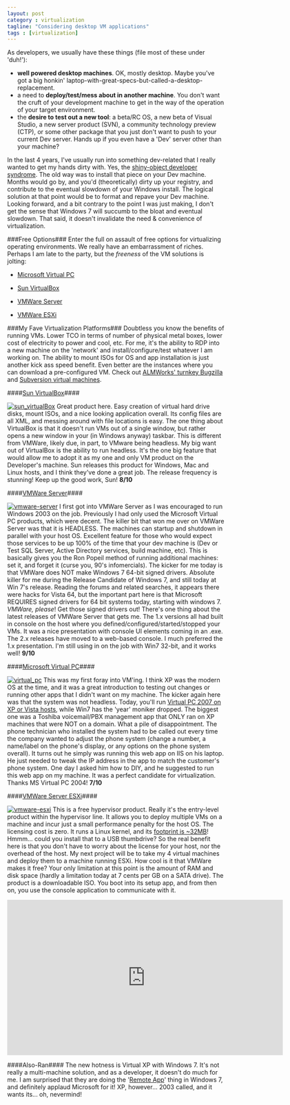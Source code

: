 ```yaml
---
layout: post
category : virtualization
tagline: "Considering desktop VM applications"
tags : [virtualization]
---
```


As developers, we usually have these things (file most of these under 'duh!'):

* **well powered desktop machines**. OK, mostly desktop. Maybe you've got a big honkin' laptop-with-great-specs-but-called-a-desktop-replacement. 
* a need to **deploy/test/mess about in another machine**. You don't want the cruft of your development machine to get in the way of the operation of your target environment. 
* the **desire to test out a new tool**: a beta/RC OS, a new beta of Visual Studio, a new server product (SVN), a community technology preview (CTP), or some other package that you just don't want to push to your current Dev server. Hands up if you even have a 'Dev' server other than your machine? 

In the last 4 years, I've usually run into something dev-related that I really wanted to get my hands dirty with. Yes, the [shiny-object developer syndrome](http://www.codinghorror.com/blog/archives/000916.html). The old way was to install that piece on your Dev machine. Months would go by, and you'd (theoretically) dirty up your registry, and contribute to the eventual slowdown of your Windows install. The logical solution at that point would be to format and repave your Dev machine. Looking forward, and a bit contrary to the point I was just making, I don't get the sense that Windows 7 will succumb to the bloat and eventual slowdown. That said, it doesn't invalidate the need &amp; convenience of virtualization.

###Free Options###
Enter the full on assault of free options for virtualizing operating environments. We really have an embarrassment of riches. Perhaps I am late to the party, but the *freeness* of the VM solutions is jolting:

* [Microsoft Virtual PC](http://www.microsoft.com/windows/virtual-pc/support/virtual-pc-2007.aspx)
    
* [Sun VirtualBox](http://www.virtualbox.org/)
    
* [VMWare Server](www.vmware.com/products/server)
    
* [VMWare ESXi](www.vmware.com/products/esxi)
    

###My Fave Virtualization Platforms###
Doubtless you know the benefits of running VMs. Lower TCO in terms of number of physical metal boxes, lower cost of electricity to power and cool, etc. For me, it's the ability to RDP into a new machine on the 'network' and install/configure/test whatever I am working on. The ability to mount ISOs for OS and app installation is just another kick ass speed benefit. Even better are the instances where you can download a pre-configured VM. Check out [ALMWorks' turnkey Bugzilla](http://almworks.com/vbs/overview.html) and [Subversion virtual machines](http://www.bing.com/search?q=free+subversion+virtual+machine).

####[Sun VirtualBox](http://www.virtualbox.org/)####

[![sun_virtualBox](img/sun_virtualBox_thumb.jpg)](http://devtxt.com/blog/blogimg/VirtualizationTheDevelopersDesktopMachin_DDA9/sun_virtualBox.jpg) Great product here. Easy creation of virtual hard drive disks, mount ISOs, and a nice looking application overall. Its config files are all XML, and messing around with file locations is easy. The one thing about VirtualBox is that it doesn't run VMs out of a single window, but rather opens a new window in your (in Windows anyway) taskbar. This is different from VMWare, likely due, in part, to VMware being headless.
My big want out of VirtualBox is the ability to run headless. It's the one big feature that would allow me to adopt it as my one and only VM product on the Developer's machine. Sun releases this product for Windows, Mac and Linux hosts, and I think they've done a great job. The release frequency is stunning! Keep up the good work, Sun! **8/10**

####[VMWare Server](www.vmware.com/products/server)####

[![vmware-server](img/vmwareserver_thumb.png)](http://devtxt.com/blog/blogimg/VirtualizationTheDevelopersDesktopMachin_DDA9/vmwareserver.png) I first got into VMWare Server as I was encouraged to run Windows 2003 on the job. Previously I had only used the Microsoft Virtual PC products, which were decent. The killer bit that won me over on VMWare Server was that it is HEADLESS. The machines can startup and shutdown in parallel with your host OS. Excellent feature for those who would expect those services to be up 100% of the time that your dev machine is (Dev or Test SQL Server, Active Directory services, build machine, etc). This is basically gives you the Ron Popeil method of running additional machines: set it, and forget it (curse you, 90's infomercials).
The kicker for me today is that VMWare does NOT make Windows 7 64-bit signed drivers. Absolute killer for me during the Release Candidate of Windows 7, and still today at Win 7's release. Reading the forums and related searches, it appears there were hacks for Vista 64, but the important part here is that Microsoft REQUIRES signed drivers for 64 bit systems today, starting with windows 7. *VMWare, please*! Get those signed drivers out! 
There's one thing about the latest releases of VMWare Server that gets me. The 1.x versions all had built in console on the host where you defined/configured/started/stopped your VMs. It was a nice presentation with console UI elements coming in an .exe. The 2.x releases have moved to a web-based console. I much preferred the 1.x presentation.
I'm still using in on the job with Win7 32-bit, and it works well! **9/10**

####[Microsoft Virtual PC](http://www.microsoft.com/windows/virtual-pc/download.aspx)####

[![virtual_pc](img/virtual_pc_thumb.jpg)](http://devtxt.com/blog/blogimg/VirtualizationTheDevelopersDesktopMachin_DDA9/virtual_pc.jpg) This was my first foray into VM'ing. I think XP was the modern OS at the time, and it was a great introduction to testing out changes or running other apps that I didn't want on my machine. The kicker again here was that the system was not headless. Today, you'll run [Virtual PC 2007 on XP or Vista hosts](http://www.microsoft.com/windows/virtual-pc/support/virtual-pc-2007.aspx), while Win7 has the 'year' moniker dropped.
The biggest one was a Toshiba voicemail/PBX management app that ONLY ran on XP machines that were NOT on a domain. What a pile of disappointment. The phone technician who installed the system had to be called out every time the company wanted to adjust the phone system (change a number, a name/label on the phone's display, or any options on the phone system overall). It turns out he simply was running this web app on IIS on his laptop. He just needed to tweak the IP address in the app to match the customer's phone system. One day I asked him how to DIY, and he suggested to run this web app on my machine. It was a perfect candidate for virtualization. Thanks MS Virtual PC 2004! **7/10**
  
####[VMWare Server ESXi](www.vmware.com/products/esxi)####

[![vmware-esxi](img/vmwareesxi_thumb.png)](http://devtxt.com/blog/blogimg/VirtualizationTheDevelopersDesktopMachin_DDA9/vmwareesxi.png) This is a free hypervisor product. Really it's the entry-level product within the hypervisor line. It allows you to deploy multiple VMs on a machine and incur just a small performance penalty for the host OS. The licensing cost is zero. It runs a Linux kernel, and its [footprint is ~32MB](http://en.wikipedia.org/wiki/VMware_ESXi#VMware_ESXi)! Hmmm... could you install that to a USB thumbdrive? So the real benefit here is that you don't have to worry about the license for your host, nor the overhead of the host.
My next project will be to take my 4 virtual machines and deploy them to a machine running ESXi. How cool is it that VMWare makes it free? Your only limitation at this point is the amount of RAM and disk space (hardly a limitation today at 7 cents per GB on a SATA drive). The product is a downloadable ISO. You boot into its setup app, and from then on, you use the console application to communicate with it. 

<iframe width="640" height="360" src="https://www.youtube.com/embed/yZeeanyy-8k?feature=player_detailpage" frameborder="0" allowfullscreen></iframe>

####Also-Ran####
The new hotness is Virtual XP with Windows 7. It's not really a multi-machine solution, and as a developer, it doesn't do much for me. I am surprised that they are doing the '[Remote App](http://en.wikipedia.org/wiki/RemoteApp#RemoteApp)' thing in Windows 7, and definitely applaud Microsoft for it! XP, however... 2003 called, and it wants its... oh, nevermind!
